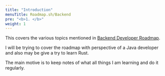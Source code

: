 ```yaml
---
title: "Introduction"
menuTitle: Roadmap.sh/Backend
pre: "<b>1. </b>"
weight: 1
---
```


This covers the various topics mentioned in [Backend Developer Roadmap](https://roadmap.sh/backend). 

I will be trying to cover the roadmap with perspective of a Java developer and also may be give a try to learn Rust. 

The main motive is to keep notes of what all things I am learning and do it regularly. 